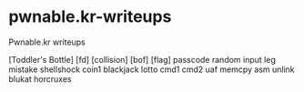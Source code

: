 # pwnable.kr-writeups
Pwnable.kr writeups



[Toddler's Bottle]
  [fd]
  [collision]
  [bof]
  [flag]
  passcode
  random
  input
  leg
  mistake
  shellshock
  coin1
  blackjack
  lotto
  cmd1
  cmd2
  uaf
  memcpy
  asm
  unlink
  blukat
  horcruxes
